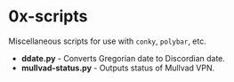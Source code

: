 # 0x-scripts

Miscellaneous scripts for use with ```conky```, ```polybar```, etc.

* **ddate.py** - Converts Gregorian date to Discordian date.
* **mullvad-status.py** - Outputs status of Mullvad VPN.

